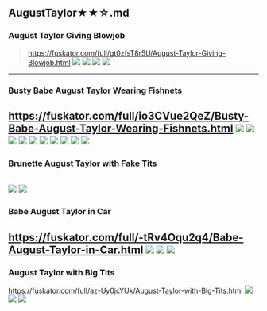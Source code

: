 ## AugustTaylor★★☆.md
### August Taylor Giving Blowjob
>https://fuskator.com/full/gt0zfsT8r5U/August-Taylor-Giving-Blowjob.html
![](https://i9.fuskator.com/large/gt0zfsT8r5U/August-Taylor-Giving-Blowjob-1.jpg)
![](https://i9.fuskator.com/large/gt0zfsT8r5U/August-Taylor-Giving-Blowjob-4.jpg)
![](https://i9.fuskator.com/large/gt0zfsT8r5U/August-Taylor-Giving-Blowjob-6.jpg)
![](https://i9.fuskator.com/large/gt0zfsT8r5U/August-Taylor-Giving-Blowjob-11.jpg)
---
### Busty Babe August Taylor Wearing Fishnets
https://fuskator.com/full/io3CVue2QeZ/Busty-Babe-August-Taylor-Wearing-Fishnets.html
![](https://i9.fuskator.com/large/io3CVue2QeZ/Busty-Babe-August-Taylor-Wearing-Fishnets-1.jpg)
![](https://i9.fuskator.com/large/io3CVue2QeZ/Busty-Babe-August-Taylor-Wearing-Fishnets-2.jpg)
![](https://i9.fuskator.com/large/io3CVue2QeZ/Busty-Babe-August-Taylor-Wearing-Fishnets-3.jpg)
![](https://i9.fuskator.com/large/io3CVue2QeZ/Busty-Babe-August-Taylor-Wearing-Fishnets-4.jpg)
![](https://i9.fuskator.com/large/io3CVue2QeZ/Busty-Babe-August-Taylor-Wearing-Fishnets-8.jpg)
![](https://i9.fuskator.com/large/io3CVue2QeZ/Busty-Babe-August-Taylor-Wearing-Fishnets-9.jpg)
![](https://i9.fuskator.com/large/io3CVue2QeZ/Busty-Babe-August-Taylor-Wearing-Fishnets-10.jpg)
![](https://i9.fuskator.com/large/io3CVue2QeZ/Busty-Babe-August-Taylor-Wearing-Fishnets-13.jpg)
![](https://i9.fuskator.com/large/io3CVue2QeZ/Busty-Babe-August-Taylor-Wearing-Fishnets-14.jpg)
![](https://i9.fuskator.com/large/io3CVue2QeZ/Busty-Babe-August-Taylor-Wearing-Fishnets-15.jpg)
---
### Brunette August Taylor with Fake Tits
![](https://i8.fuskator.com/large/ffZTIz9FTzl/Brunette-August-Taylor-with-Fake-Tits-11.jpg)
![](https://i8.fuskator.com/large/ffZTIz9FTzl/Brunette-August-Taylor-with-Fake-Tits-14.jpg)
---
### Babe August Taylor in Car
https://fuskator.com/full/-tRv4Oqu2q4/Babe-August-Taylor-in-Car.html
![](https://i9.fuskator.com/large/-tRv4Oqu2q4/Babe-August-Taylor-in-Car-8.jpg)
![](https://i9.fuskator.com/large/-tRv4Oqu2q4/Babe-August-Taylor-in-Car-11.jpg)
![](https://i9.fuskator.com/large/-tRv4Oqu2q4/Babe-August-Taylor-in-Car-13.jpg)
---
### August Taylor with Big Tits
https://fuskator.com/full/az-Uy0jcYUk/August-Taylor-with-Big-Tits.html
![](https://i9.fuskator.com/large/az-Uy0jcYUk/August-Taylor-with-Big-Tits-3.jpg)
![](https://i9.fuskator.com/large/az-Uy0jcYUk/August-Taylor-with-Big-Tits-5.jpg)
![](https://i9.fuskator.com/large/az-Uy0jcYUk/August-Taylor-with-Big-Tits-6.jpg)
